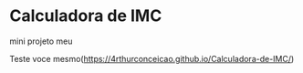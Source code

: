 # Calculadora de IMC
mini projeto meu

Teste voce mesmo(https://4rthurconceicao.github.io/Calculadora-de-IMC/)
